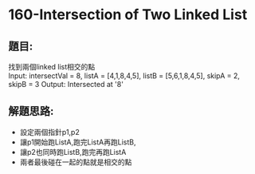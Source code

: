 # 160-Intersection of Two Linked List

## 題目:
找到兩個linked list相交的點  
Input: intersectVal = 8, listA = [4,1,8,4,5], listB = [5,6,1,8,4,5], skipA = 2, skipB = 3 Output: Intersected at '8'

## 解題思路:
- 設定兩個指針p1,p2
- 讓p1開始跑ListA,跑完ListA再跑ListB,
- 讓p2也同時跑ListB,跑完再跑ListA
- 兩者最後碰在一起的點就是相交的點
